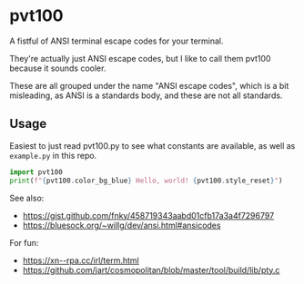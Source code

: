# pvt100

A fistful of ANSI terminal escape codes for your terminal. 

They're actually just ANSI escape codes, but I like to call them pvt100 because it sounds cooler.

These are all grouped under the name "ANSI escape codes", which is a bit
misleading, as ANSI is a standards body, and these are not all standards.

## Usage

Easiest to just read pvt100.py to see what constants are available, as well as `example.py` in this repo.

```python
import pvt100
print(f"{pvt100.color_bg_blue} Hello, world! {pvt100.style_reset}")
```


See also:
- https://gist.github.com/fnky/458719343aabd01cfb17a3a4f7296797
- https://bluesock.org/~willg/dev/ansi.html#ansicodes

For fun:
- https://xn--rpa.cc/irl/term.html
- https://github.com/jart/cosmopolitan/blob/master/tool/build/lib/pty.c